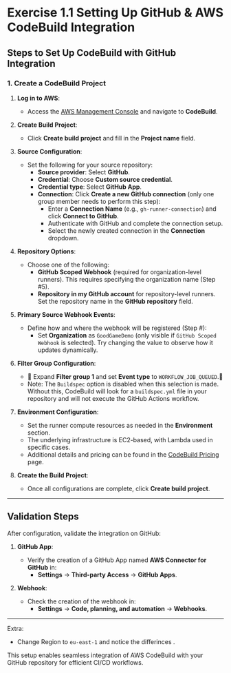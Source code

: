# Exercise 1.1  Setting Up GitHub & AWS CodeBuild Integration

## **Steps to Set Up CodeBuild with GitHub Integration**

### **1. Create a CodeBuild Project**

1. **Log in to AWS**:
   - Access the [AWS Management Console](https://aws.amazon.com/console/) and navigate to **CodeBuild**.

2. **Create Build Project**:
   - Click **Create build project** and fill in the **Project name** field.

3. **Source Configuration**:
   - Set the following for your source repository:
     - **Source provider**: Select **GitHub**.
     - **Credential**: Choose **Custom source credential**.
     - **Credential type**: Select **GitHub App**.
     - **Connection**: Click **Create a new GitHub connection** (only one group member needs to perform this step):
       - Enter a **Connection Name** (e.g., `gh-runner-connection`) and click **Connect to GitHub**.
       - Authenticate with GitHub and complete the connection setup.
       - Select the newly created connection in the **Connection** dropdown.

4. **Repository Options**:
   - Choose one of the following:
     - **GitHub Scoped Webhook** (required for organization-level runners). This requires specifying the organization name (Step #5).
     - **Repository in my GitHub account** for repository-level runners. Set the repository name in the **GitHub repository** field.

5. **Primary Source Webhook Events**:
   - Define how and where the webhook will be registered (Step #):
     - Set **Organization** as `GoodGameDemo` (only visible if `GitHub Scoped Webhook` is selected). Try changing the value to observe how it updates dynamically.

6. **Filter Group Configuration**:
   - 🚨 Expand **Filter group 1** and set **Event type** to `WORKFLOW_JOB_QUEUED`.🚨
   - Note: The `Buildspec` option is disabled when this selection is made. Without this, CodeBuild will look for a `buildspec.yml` file in your repository and will not execute the GitHub Actions workflow.

7. **Environment Configuration**:
   - Set the runner compute resources as needed in the **Environment** section. 
   - The underlying infrastructure is EC2-based, with Lambda used in specific cases.
   - Additional details and pricing can be found in the [CodeBuild Pricing](https://aws.amazon.com/codebuild/pricing/) page.

8. **Create the Build Project**:
   - Once all configurations are complete, click **Create build project**.

---

## **Validation Steps**

After configuration, validate the integration on GitHub:

1. **GitHub App**:
   - Verify the creation of a GitHub App named **AWS Connector for GitHub** in:
     - **Settings** → **Third-party Access** → **GitHub Apps**.

2. **Webhook**:
   - Check the creation of the webhook in:
     - **Settings** → **Code, planning, and automation** → **Webhooks**.

---

Extra:
 - Change Region to `eu-east-1` and notice the differinces .

This setup enables seamless integration of AWS CodeBuild with your GitHub repository for efficient CI/CD workflows.
